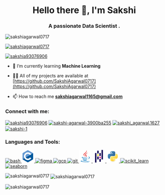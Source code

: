 <h1 align="center">Hello there 👋, I'm Sakshi</h1>
<h3 align="center">A passionate Data Scientist .</h3>

<p align="left"> <img src="https://komarev.com/ghpvc/?username=sakshiagarwal0717&label=Profile%20views&color=0e75b6&style=flat" alt="sakshiagarwal0717" /> </p>

<p align="left"> <a href="https://github.com/ryo-ma/github-profile-trophy"><img src="https://github-profile-trophy.vercel.app/?username=sakshiagarwal0717" alt="sakshiagarwal0717" /></a> </p>

<p align="left"> <a href="https://twitter.com/sakshia93076906" target="blank"><img src="https://img.shields.io/twitter/follow/sakshia93076906?logo=twitter&style=for-the-badge" alt="sakshia93076906" /></a> </p>

- 🌱 I’m currently learning **Machine Learning**

- 👨‍💻 All of my projects are available at [https://github.com/SakshiAgarwal0717](https://github.com/SakshiAgarwal0717)

- 📫 How to reach me **sakshiagarwal1165@gmail.com**

<h3 align="left">Connect with me:</h3>
<p align="left">
<a href="https://twitter.com/sakshia93076906" target="blank"><img align="center" src="https://raw.githubusercontent.com/rahuldkjain/github-profile-readme-generator/master/src/images/icons/Social/twitter.svg" alt="sakshia93076906" height="30" width="40" /></a>
<a href="https://linkedin.com/in/sakshi-agarwal-3900ba255" target="blank"><img align="center" src="https://raw.githubusercontent.com/rahuldkjain/github-profile-readme-generator/master/src/images/icons/Social/linked-in-alt.svg" alt="sakshi-agarwal-3900ba255" height="30" width="40" /></a>
<a href="https://instagram.com/sakshi_agarwal.1627" target="blank"><img align="center" src="https://raw.githubusercontent.com/rahuldkjain/github-profile-readme-generator/master/src/images/icons/Social/instagram.svg" alt="sakshi_agarwal.1627" height="30" width="40" /></a>
<a href="https://www.leetcode.com/sakshi-1" target="blank"><img align="center" src="https://raw.githubusercontent.com/rahuldkjain/github-profile-readme-generator/master/src/images/icons/Social/leet-code.svg" alt="sakshi-1" height="30" width="40" /></a>
</p>

<h3 align="left">Languages and Tools:</h3>
<p align="left"> <a href="https://www.gnu.org/software/bash/" target="_blank" rel="noreferrer"> <img src="https://www.vectorlogo.zone/logos/gnu_bash/gnu_bash-icon.svg" alt="bash" width="40" height="40"/> </a> <a href="https://www.cprogramming.com/" target="_blank" rel="noreferrer"> <img src="https://raw.githubusercontent.com/devicons/devicon/master/icons/c/c-original.svg" alt="c" width="40" height="40"/> </a> <a href="https://www.figma.com/" target="_blank" rel="noreferrer"> <img src="https://www.vectorlogo.zone/logos/figma/figma-icon.svg" alt="figma" width="40" height="40"/> </a> <a href="https://cloud.google.com" target="_blank" rel="noreferrer"> <img src="https://www.vectorlogo.zone/logos/google_cloud/google_cloud-icon.svg" alt="gcp" width="40" height="40"/> </a> <a href="https://git-scm.com/" target="_blank" rel="noreferrer"> <img src="https://www.vectorlogo.zone/logos/git-scm/git-scm-icon.svg" alt="git" width="40" height="40"/> </a> <a href="https://www.java.com" target="_blank" rel="noreferrer"> <img src="https://raw.githubusercontent.com/devicons/devicon/master/icons/java/java-original.svg" alt="java" width="40" height="40"/> </a> <a href="https://pandas.pydata.org/" target="_blank" rel="noreferrer"> <img src="https://raw.githubusercontent.com/devicons/devicon/2ae2a900d2f041da66e950e4d48052658d850630/icons/pandas/pandas-original.svg" alt="pandas" width="40" height="40"/> </a> <a href="https://www.python.org" target="_blank" rel="noreferrer"> <img src="https://raw.githubusercontent.com/devicons/devicon/master/icons/python/python-original.svg" alt="python" width="40" height="40"/> </a> <a href="https://scikit-learn.org/" target="_blank" rel="noreferrer"> <img src="https://upload.wikimedia.org/wikipedia/commons/0/05/Scikit_learn_logo_small.svg" alt="scikit_learn" width="40" height="40"/> </a> <a href="https://seaborn.pydata.org/" target="_blank" rel="noreferrer"> <img src="https://seaborn.pydata.org/_images/logo-mark-lightbg.svg" alt="seaborn" width="40" height="40"/> </a> </p>

<p><img align="left" src="https://github-readme-stats.vercel.app/api/top-langs?username=sakshiagarwal0717&show_icons=true&locale=en&layout=compact" alt="sakshiagarwal0717" /></p>

<p>&nbsp;<img align="center" src="https://github-readme-stats.vercel.app/api?username=sakshiagarwal0717&show_icons=true&locale=en" alt="sakshiagarwal0717" /></p>

<p><img align="center" src="https://github-readme-streak-stats.herokuapp.com/?user=sakshiagarwal0717&" alt="sakshiagarwal0717" /></p>
